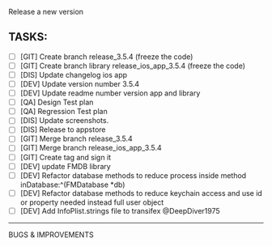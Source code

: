 <!--
This is the template for new release issues.
-->

Release a new version
## TASKS:
- [ ] [GIT] Create branch release_3.5.4 (freeze the code)
- [ ] [GIT] Create branch library release_ios_app_3.5.4 (freeze the code)
- [ ] [DIS] Update changelog ios app
- [ ] [DEV] Update version number 3.5.4
- [ ] [DEV] Update readme number version app and library
- [ ] [QA] Design Test plan
- [ ] [QA] Regression Test plan
- [ ] [DIS] Update screenshots.
- [ ] [DIS] Release to appstore
- [ ] [GIT] Merge branch release_3.5.4
- [ ] [GIT] Merge branch release_ios_app_3.5.4
- [ ] [GIT] Create tag and sign it
- [ ] [DEV] update FMDB library
- [ ] [DEV] Refactor database methods to reduce process inside method inDatabase:^(FMDatabase *db)
- [ ] [DEV] Refactor database methods to reduce keychain access and use id or property needed instead full user object
- [ ] [DEV] Add InfoPlist.strings file to transifex @DeepDiver1975

_____

BUGS & IMPROVEMENTS
